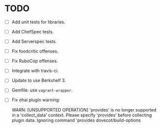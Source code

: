 TODO
====

* [ ] Add unit tests for libraries.
* [ ] Add ChefSpec tests.
* [ ] Add Serverspec tests.
* [ ] Fix foodcritic offenses.
* [ ] Fix RuboCop offenses.
* [ ] Integrate with travis-ci.
* [ ] Update to use Berkshelf 3.
* [ ] Gemfile: use `vagrant-wrapper`.
* [ ] Fix ohai plugin warning:

    WARN: [UNSUPPORTED OPERATION] 'provides' is no longer supported in a
    'collect_data' context. Please specify 'provides' before collecting plugin
    data. Ignoring command 'provides dovecot/build-options
